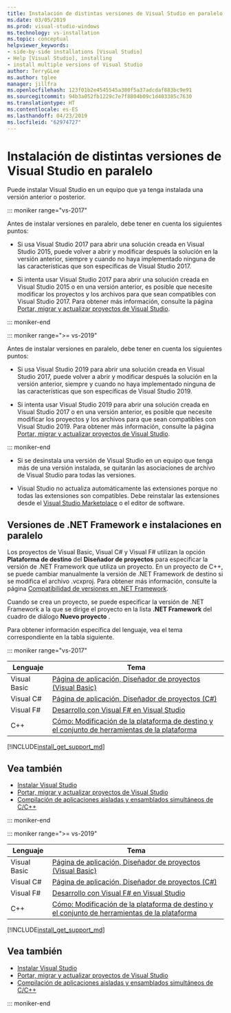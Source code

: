 ```yaml
---
title: Instalación de distintas versiones de Visual Studio en paralelo
ms.date: 03/05/2019
ms.prod: visual-studio-windows
ms.technology: vs-installation
ms.topic: conceptual
helpviewer_keywords:
- side-by-side installations [Visual Studio]
- Help [Visual Studio], installing
- install multiple versions of Visual Studio
author: TerryGLee
ms.author: tglee
manager: jillfra
ms.openlocfilehash: 123f01b2e4545545a380f5a37adcdaf883bc9e91
ms.sourcegitcommit: 94b3a052fb1229c7e7f8804b09c1d403385c7630
ms.translationtype: HT
ms.contentlocale: es-ES
ms.lasthandoff: 04/23/2019
ms.locfileid: "62974727"
---
```

# <a name="install-visual-studio-versions-side-by-side"></a>Instalación de distintas versiones de Visual Studio en paralelo

Puede instalar Visual Studio en un equipo que ya tenga instalada una versión anterior o posterior.

::: moniker range="vs-2017"

Antes de instalar versiones en paralelo, debe tener en cuenta los siguientes puntos:

* Si usa Visual Studio 2017 para abrir una solución creada en Visual Studio 2015, puede volver a abrir y modificar después la solución en la versión anterior, siempre y cuando no haya implementado ninguna de las características que son específicas de Visual Studio 2017.

* Si intenta usar Visual Studio 2017 para abrir una solución creada en Visual Studio 2015 o en una versión anterior, es posible que necesite modificar los proyectos y los archivos para que sean compatibles con Visual Studio 2017. Para obtener más información, consulte la página [Portar, migrar y actualizar proyectos de Visual Studio](../porting/port-migrate-and-upgrade-visual-studio-projects.md?view=vs-2017).

::: moniker-end

::: moniker range=">= vs-2019"

Antes de instalar versiones en paralelo, debe tener en cuenta los siguientes puntos:

* Si usa Visual Studio 2019 para abrir una solución creada en Visual Studio 2017, puede volver a abrir y modificar después la solución en la versión anterior, siempre y cuando no haya implementado ninguna de las características que son específicas de Visual Studio 2019.

* Si intenta usar Visual Studio 2019 para abrir una solución creada en Visual Studio 2017 o en una versión anterior, es posible que necesite modificar los proyectos y los archivos para que sean compatibles con Visual Studio 2019. Para obtener más información, consulte la página [Portar, migrar y actualizar proyectos de Visual Studio](../porting/port-migrate-and-upgrade-visual-studio-projects.md).

::: moniker-end

* Si se desinstala una versión de Visual Studio en un equipo que tenga más de una versión instalada, se quitarán las asociaciones de archivo de Visual Studio para todas las versiones.

* Visual Studio no actualiza automáticamente las extensiones porque no todas las extensiones son compatibles. Debe reinstalar las extensiones desde el [Visual Studio Marketplace](http://go.microsoft.com/fwlink/?LinkId=178891) o el editor de software.

## <a name="net-framework-versions-and-side-by-side-installations"></a>Versiones de .NET Framework e instalaciones en paralelo

Los proyectos de Visual Basic, Visual C# y Visual F# utilizan la opción **Plataforma de destino** del **Diseñador de proyectos** para especificar la versión de .NET Framework que utiliza un proyecto. En un proyecto de C++, se puede cambiar manualmente la versión de .NET Framework de destino si se modifica el archivo .vcxproj. Para obtener más información, consulte la página [Compatibilidad de versiones en .NET Framework](/dotnet/framework/migration-guide/version-compatibility).

Cuando se crea un proyecto, se puede especificar la versión de .NET Framework a la que se dirige el proyecto en la lista **.NET Framework** del cuadro de diálogo **Nuevo proyecto** .

Para obtener información específica del lenguaje, vea el tema correspondiente en la tabla siguiente.

::: moniker range="vs-2017"

| Lenguaje | Tema |
|--------------|-----------|
| Visual Basic | [Página de aplicación, Diseñador de proyectos (Visual Basic)](../ide/reference/application-page-project-designer-visual-basic.md?view=vs-2017) |
| Visual C# | [Página de aplicación, Diseñador de proyectos (C#)](../ide/reference/application-page-project-designer-csharp.md?view=vs-2017) |
| Visual F# | [Desarrollo con Visual F# en Visual Studio](../ide/fsharp-visual-studio.md?view=vs-2017) |
|C++ | [Cómo: Modificación de la plataforma de destino y el conjunto de herramientas de la plataforma](/cpp/build/how-to-modify-the-target-framework-and-platform-toolset/) |

[!INCLUDE[install_get_support_md](includes/install_get_support_md.md)]

## <a name="see-also"></a>Vea también

* [Instalar Visual Studio](install-visual-studio.md?view=vs-2017)
* [Portar, migrar y actualizar proyectos de Visual Studio](../porting/port-migrate-and-upgrade-visual-studio-projects.md?view=vs-2017)
* [Compilación de aplicaciones aisladas y ensamblados simultáneos de C/C++](/cpp/build/building-c-cpp-isolated-applications-and-side-by-side-assemblies/)

::: moniker-end

::: moniker range=">= vs-2019"

| Lenguaje | Tema |
|--------------|-----------|
| Visual Basic | [Página de aplicación, Diseñador de proyectos (Visual Basic)](../ide/reference/application-page-project-designer-visual-basic.md) |
| Visual C# | [Página de aplicación, Diseñador de proyectos (C#)](../ide/reference/application-page-project-designer-csharp.md) |
| Visual F# | [Desarrollo con Visual F# en Visual Studio](../ide/fsharp-visual-studio.md) |
| C++ | [Cómo: Modificación de la plataforma de destino y el conjunto de herramientas de la plataforma](/cpp/build/how-to-modify-the-target-framework-and-platform-toolset/) |

[!INCLUDE[install_get_support_md](includes/install_get_support_md.md)]

## <a name="see-also"></a>Vea también

* [Instalar Visual Studio](install-visual-studio.md)
* [Portar, migrar y actualizar proyectos de Visual Studio](../porting/port-migrate-and-upgrade-visual-studio-projects.md)
* [Compilación de aplicaciones aisladas y ensamblados simultáneos de C/C++](/cpp/build/building-c-cpp-isolated-applications-and-side-by-side-assemblies/)

::: moniker-end